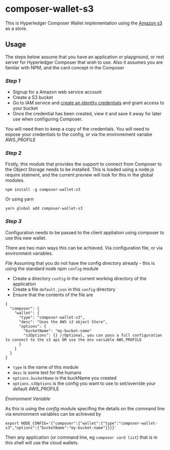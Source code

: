 # composer-wallet-s3

This is Hyperledger Composer Wallet implementation using the [Amazon s3](https://aws.amazon.com/fr/s3/) as a store.

## Usage

The steps below assume that you have an application or playground, or rest server for Hyperledger Composer that wish to use.
Also it assumes you are familar with NPM, and the card concept in the Composer


### *Step 1*

- Signup for a Amazon web service account
- Create a S3 bucket 
- Go to IAM service and [create an identity credentials](https://docs.aws.amazon.com/IAM/latest/UserGuide/id_users_create.html#id_users_create_console) and grant access to your bucket
- Once the credential has been created, view it and save it away for later use when configuring Composer.

You will need then to keep a copy of the credentials. You will need to expose your credentials to the config, or via the environement variabe AWS_PROFILE

### *Step 2*

Firstly, this module that provides the support to connect from Composer to the Object Storage needs to be installed.
This is loaded using a node.js require statment, and the current preview will look for this in the global modules. 

```
npm install -g composer-wallet-s3
```
Or using yarn
```
yarn global add composer-wallet-s3
```

### *Step 3*

Configuration needs to be passed to the client appliation using composer to use this new wallet.

There are two main ways this can be achieved. Via configuration file, or via environment variables. 

*File*
Assuming that you do not have the config directory already - this is using the standard node npm `config` module


- Create a directory `config` in the current working directory of the application
- Create a file `default.json` in this `config` directory
- Ensure that the contents of the file are
```
{
  "composer": {
    "wallet": {
      "type": "composer-wallet-s3",
      "desc": "Uses the AWS s3 object Store",
      "options": {
        "bucketName": "my-bucket-name"
        "s3Options": {} //Optional, you can pass a full configuration to connect to the s3 api OR use the env variable AWS_PROFILE 
      }
    }
  }
}
```

- `type` is the name of this module
- `desc` is some text for the humans
- `options.bucketName` is the buckName you created
- `options.s3Options` is the config you want to use to set/override your default AWS_PROFILE

*Environment Variable*

As this is using the *config* module specifing the details on the command line via environment variables can be achieved by

```
export NODE_CONFIG='{"composer":{"wallet":{"type":"composer-wallet-s3","options":{"bucketName":"my-bucket-name"}}}}'
```

Then any application (or command line, eg `composer card list`) that is in this shell will use the cloud wallets.